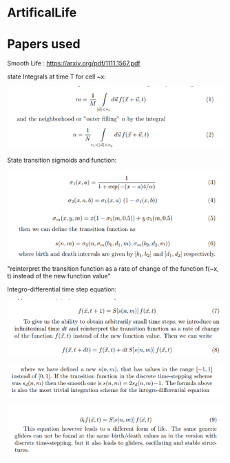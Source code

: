 # ArtificalLife

# Papers used
Smooth Life : https://arxiv.org/pdf/1111.1567.pdf

state Integrals at time T for cell ~x:

![state Integrals](image.png)

State transition sigmoids and function:

![Transition functions](image-1.png)


"reinterpret the transition function as a rate of change
of the function f(~x, t) instead of the new function value"

Integro-differential time step equation:

![intro dt](image-2.png)

![smooth time step](image-4.png)

![smooth time step](image-3.png)
